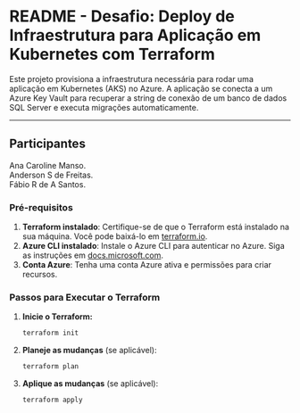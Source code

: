 # README - Desafio: Deploy de Infraestrutura para Aplicação em Kubernetes com Terraform

Este projeto provisiona a infraestrutura necessária para rodar uma aplicação em Kubernetes (AKS) no Azure. A aplicação se conecta a um Azure Key Vault para recuperar a string de conexão de um banco de dados SQL Server e executa migrações automaticamente.

---

## Participantes

Ana Caroline Manso.\
Anderson S de Freitas.\
Fábio R de A Santos.

### Pré-requisitos

1. **Terraform instalado**: Certifique-se de que o Terraform está instalado na sua máquina. Você pode baixá-lo em [terraform.io](https://www.terraform.io/).
2. **Azure CLI instalado**: Instale o Azure CLI para autenticar no Azure. Siga as instruções em [docs.microsoft.com](https://docs.microsoft.com/cli/azure/install-azure-cli).
3. **Conta Azure**: Tenha uma conta Azure ativa e permissões para criar recursos.

### Passos para Executar o Terraform

1. **Inicie o Terraform:**
   ```bash
   terraform init

2. **Planeje as mudanças** (se aplicável):
   ```bash
   terraform plan

3. **Aplique as mudanças** (se aplicável):
   ```bash
   terraform apply
